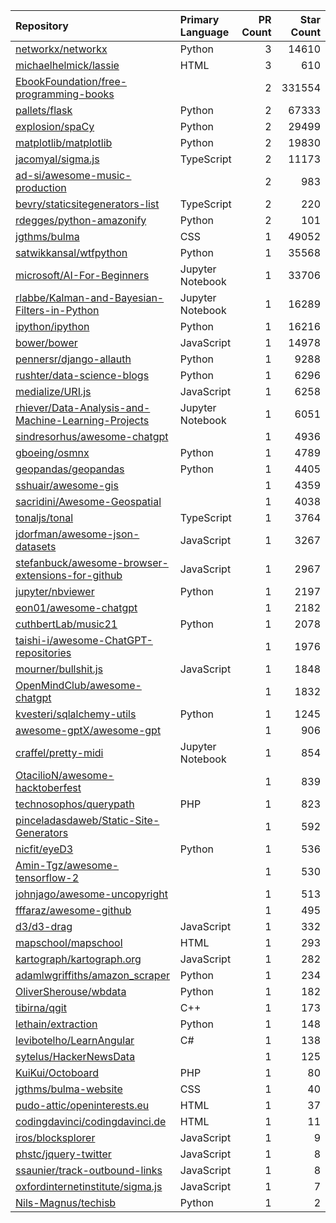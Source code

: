 | Repository | Primary Language | PR Count | Star Count |
| :-- | :-- | --: | --: |
| [networkx/networkx](https://github.com/networkx/networkx) | Python | 3 | 14610 |
| [michaelhelmick/lassie](https://github.com/michaelhelmick/lassie) | HTML | 3 | 610 |
| [EbookFoundation/free-programming-books](https://github.com/EbookFoundation/free-programming-books) |  | 2 | 331554 |
| [pallets/flask](https://github.com/pallets/flask) | Python | 2 | 67333 |
| [explosion/spaCy](https://github.com/explosion/spaCy) | Python | 2 | 29499 |
| [matplotlib/matplotlib](https://github.com/matplotlib/matplotlib) | Python | 2 | 19830 |
| [jacomyal/sigma.js](https://github.com/jacomyal/sigma.js) | TypeScript | 2 | 11173 |
| [ad-si/awesome-music-production](https://github.com/ad-si/awesome-music-production) |  | 2 | 983 |
| [bevry/staticsitegenerators-list](https://github.com/bevry/staticsitegenerators-list) | TypeScript | 2 | 220 |
| [rdegges/python-amazonify](https://github.com/rdegges/python-amazonify) | Python | 2 | 101 |
| [jgthms/bulma](https://github.com/jgthms/bulma) | CSS | 1 | 49052 |
| [satwikkansal/wtfpython](https://github.com/satwikkansal/wtfpython) | Python | 1 | 35568 |
| [microsoft/AI-For-Beginners](https://github.com/microsoft/AI-For-Beginners) | Jupyter Notebook | 1 | 33706 |
| [rlabbe/Kalman-and-Bayesian-Filters-in-Python](https://github.com/rlabbe/Kalman-and-Bayesian-Filters-in-Python) | Jupyter Notebook | 1 | 16289 |
| [ipython/ipython](https://github.com/ipython/ipython) | Python | 1 | 16216 |
| [bower/bower](https://github.com/bower/bower) | JavaScript | 1 | 14978 |
| [pennersr/django-allauth](https://github.com/pennersr/django-allauth) | Python | 1 | 9288 |
| [rushter/data-science-blogs](https://github.com/rushter/data-science-blogs) | Python | 1 | 6296 |
| [medialize/URI.js](https://github.com/medialize/URI.js) | JavaScript | 1 | 6258 |
| [rhiever/Data-Analysis-and-Machine-Learning-Projects](https://github.com/rhiever/Data-Analysis-and-Machine-Learning-Projects) | Jupyter Notebook | 1 | 6051 |
| [sindresorhus/awesome-chatgpt](https://github.com/sindresorhus/awesome-chatgpt) |  | 1 | 4936 |
| [gboeing/osmnx](https://github.com/gboeing/osmnx) | Python | 1 | 4789 |
| [geopandas/geopandas](https://github.com/geopandas/geopandas) | Python | 1 | 4405 |
| [sshuair/awesome-gis](https://github.com/sshuair/awesome-gis) |  | 1 | 4359 |
| [sacridini/Awesome-Geospatial](https://github.com/sacridini/Awesome-Geospatial) |  | 1 | 4038 |
| [tonaljs/tonal](https://github.com/tonaljs/tonal) | TypeScript | 1 | 3764 |
| [jdorfman/awesome-json-datasets](https://github.com/jdorfman/awesome-json-datasets) | JavaScript | 1 | 3267 |
| [stefanbuck/awesome-browser-extensions-for-github](https://github.com/stefanbuck/awesome-browser-extensions-for-github) | JavaScript | 1 | 2967 |
| [jupyter/nbviewer](https://github.com/jupyter/nbviewer) | Python | 1 | 2197 |
| [eon01/awesome-chatgpt](https://github.com/eon01/awesome-chatgpt) |  | 1 | 2182 |
| [cuthbertLab/music21](https://github.com/cuthbertLab/music21) | Python | 1 | 2078 |
| [taishi-i/awesome-ChatGPT-repositories](https://github.com/taishi-i/awesome-ChatGPT-repositories) |  | 1 | 1976 |
| [mourner/bullshit.js](https://github.com/mourner/bullshit.js) | JavaScript | 1 | 1848 |
| [OpenMindClub/awesome-chatgpt](https://github.com/OpenMindClub/awesome-chatgpt) |  | 1 | 1832 |
| [kvesteri/sqlalchemy-utils](https://github.com/kvesteri/sqlalchemy-utils) | Python | 1 | 1245 |
| [awesome-gptX/awesome-gpt](https://github.com/awesome-gptX/awesome-gpt) |  | 1 | 906 |
| [craffel/pretty-midi](https://github.com/craffel/pretty-midi) | Jupyter Notebook | 1 | 854 |
| [OtacilioN/awesome-hacktoberfest](https://github.com/OtacilioN/awesome-hacktoberfest) |  | 1 | 839 |
| [technosophos/querypath](https://github.com/technosophos/querypath) | PHP | 1 | 823 |
| [pinceladasdaweb/Static-Site-Generators](https://github.com/pinceladasdaweb/Static-Site-Generators) |  | 1 | 592 |
| [nicfit/eyeD3](https://github.com/nicfit/eyeD3) | Python | 1 | 536 |
| [Amin-Tgz/awesome-tensorflow-2](https://github.com/Amin-Tgz/awesome-tensorflow-2) |  | 1 | 530 |
| [johnjago/awesome-uncopyright](https://github.com/johnjago/awesome-uncopyright) |  | 1 | 513 |
| [fffaraz/awesome-github](https://github.com/fffaraz/awesome-github) |  | 1 | 495 |
| [d3/d3-drag](https://github.com/d3/d3-drag) | JavaScript | 1 | 332 |
| [mapschool/mapschool](https://github.com/mapschool/mapschool) | HTML | 1 | 293 |
| [kartograph/kartograph.org](https://github.com/kartograph/kartograph.org) | JavaScript | 1 | 282 |
| [adamlwgriffiths/amazon_scraper](https://github.com/adamlwgriffiths/amazon_scraper) | Python | 1 | 234 |
| [OliverSherouse/wbdata](https://github.com/OliverSherouse/wbdata) | Python | 1 | 182 |
| [tibirna/qgit](https://github.com/tibirna/qgit) | C++ | 1 | 173 |
| [lethain/extraction](https://github.com/lethain/extraction) | Python | 1 | 148 |
| [levibotelho/LearnAngular](https://github.com/levibotelho/LearnAngular) | C# | 1 | 138 |
| [sytelus/HackerNewsData](https://github.com/sytelus/HackerNewsData) |  | 1 | 125 |
| [KuiKui/Octoboard](https://github.com/KuiKui/Octoboard) | PHP | 1 | 80 |
| [jgthms/bulma-website](https://github.com/jgthms/bulma-website) | CSS | 1 | 40 |
| [pudo-attic/openinterests.eu](https://github.com/pudo-attic/openinterests.eu) | HTML | 1 | 37 |
| [codingdavinci/codingdavinci.de](https://github.com/codingdavinci/codingdavinci.de) | HTML | 1 | 11 |
| [iros/blocksplorer](https://github.com/iros/blocksplorer) | JavaScript | 1 | 9 |
| [phstc/jquery-twitter](https://github.com/phstc/jquery-twitter) | JavaScript | 1 | 8 |
| [ssaunier/track-outbound-links](https://github.com/ssaunier/track-outbound-links) | JavaScript | 1 | 8 |
| [oxfordinternetinstitute/sigma.js](https://github.com/oxfordinternetinstitute/sigma.js) | JavaScript | 1 | 7 |
| [Nils-Magnus/techisb](https://github.com/Nils-Magnus/techisb) | Python | 1 | 2 |
